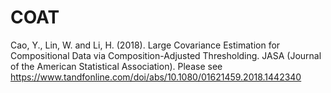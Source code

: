 # COAT
Cao, Y., Lin, W. and Li, H. (2018).
Large Covariance Estimation for Compositional Data via Composition-Adjusted Thresholding.
JASA (Journal of the American Statistical Association).
Please see https://www.tandfonline.com/doi/abs/10.1080/01621459.2018.1442340
